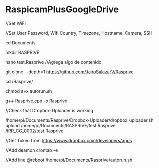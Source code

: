 # RaspicamPlusGoogleDrive

//Set WiFi

//Set User Password, Wifi Country, Timezone, Hostname, Camera, SSH

cd Documents

mkdir RASPRIVE

nano test.Rasprive //Agrega algo de contenido

git clone --depth=1 https://github.com/JairoSalazarV/Rasprive

cd /Rasprive/

chmod a+x autorun.sh

g++ Rasprive.cpp -o Rasprive

//Check that Dropbox-Uploader is working

/home/pi/Documents/Rasprive/Dropbox-Uploader/dropbox_uploader.sh upload /home/pi/Documents/RASPRIVE/test.Rasprive /IRR_CG_0002/test.Rasprive

//Get Token from https://www.dropbox.com/developers/apps
 
//Add deamon
crontab -e 

//Add line
@reboot /home/pi/Documents/Rasprive/autorun.sh

